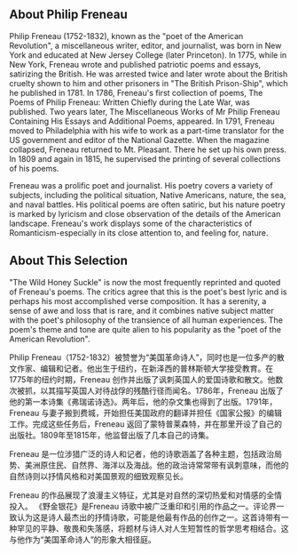 

## About Philip Freneau

Philip Freneau (1752-1832), known as the "poet of the American Revolution", a miscellaneous writer, editor, and journalist, was born in New York and educated at New Jersey College (later Princeton). In 1775, while in New York, Freneau wrote and published patriotic poems and essays, satirizing the British. He was arrested twice and later wrote about the British cruelty shown to him and other prisoners in "The British Prison-Ship", which he published in 1781. In 1786, Freneau's first collection of poems, The Poems of Philip Freneau: Written Chiefly during the Late War, was published. Two years later, The Miscellaneous Works of Mr Philip Freneau Containing His Essays and Additional Poems, appeared. In 1791, Freneau moved to Philadelphia with his wife to work as a part-time translator for the US government and editor of the National Gazette. When the magazine collapsed, Freneau returned to Mt. Pleasant. There he set up his own press. In 1809 and again in 1815, he supervised the printing of several collections of his poems. 

Freneau was a prolific poet and journalist. His poetry covers a variety of subjects, including the political situation, Native Americans, nature, the sea, and naval battles. His political poems are often satiric, but his nature poetry is marked by lyricism and close observation of the details of the American landscape. Freneau's work displays some of the characteristics of Romanticism-especially in its close attention to, and feeling for, nature.

## About This Selection

"The Wild Honey Suckle" is now the most frequently reprinted and quoted of Freneau's poems. The critics agree that this is the poet's best lyric and is perhaps his most accomplished verse composition. It has a serenity, a sense of awe and loss that is rare, and it combines native subject matter with the poet's philosophy of the transience of all human experiences. The poem's theme and tone are quite alien to his popularity as the "poet of the American Revolution". 


Philip Freneau（1752-1832）被赞誉为“美国革命诗人”，同时也是一位多产的散文作家、编辑和记者。他出生于纽约，在新泽西的普林斯顿大学接受教育。在1775年的纽约时期，Freneau 创作并出版了讽刺英国人的爱国诗歌和散文。他数次被抓，以其描写英国人对待战俘的残酷行径而闻名。1786年，Freneau 出版了他的第一本诗集《弗瑞诺诗选》。两年后，他的杂文集也得到了出版。1791年，Freneau 与妻子搬到费城，开始担任美国政府的翻译并担任《国家公报》的编辑工作。完成这些任务后，Freneau 返回了蒙特普莱森特，并在那里开设了自己的出版社。1809年至1815年，他监督出版了几本自己的诗集。 

Freneau 是一位涉猎广泛的诗人和记者，他的诗歌涵盖了各种主题，包括政治局势、美洲原住民、自然界、海洋以及海战。他的政治诗常常带有讽刺意味，而他的自然诗则以抒情风格和对美国景观的细致观察见长。

Freneau 的作品展现了浪漫主义特征，尤其是对自然的深切热爱和对情感的全情投入。 《野金银花》是Freneau 诗歌中被广泛重印和引用的作品之一。评论界一致认为这是诗人最杰出的抒情诗歌，可能是他最有作品的创作之一。这首诗带有一种罕见的平静、敬畏和失落感，将题材与诗人对人生短暂性的哲学思考相结合。这与他作为“美国革命诗人”的形象大相径庭。